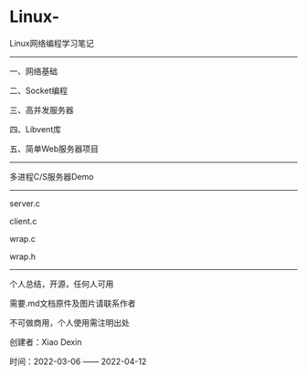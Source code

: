 
# Linux-
Linux网络编程学习笔记
******************************************************
一、网络基础


二、Socket编程



三、高并发服务器


四、Libvent库


五、简单Web服务器项目
******************************************************

多进程C/S服务器Demo
******************************************************
server.c

client.c

wrap.c

wrap.h 
******************************************************

个人总结，开源，任何人可用

需要.md文档原件及图片请联系作者

不可做商用，个人使用需注明出处

创建者：Xiao Dexin

时间：2022-03-06 —— 2022-04-12
